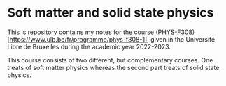 # Soft matter and solid state physics

This is repository contains my notes for the course (PHYS-F308)[https://www.ulb.be/fr/programme/phys-f308-1], given in the Université Libre de Bruxelles during the academic year 2022-2023.

This course consists of two different, but complementary courses. One treats of soft matter physics whereas the second part treats of solid state physics.